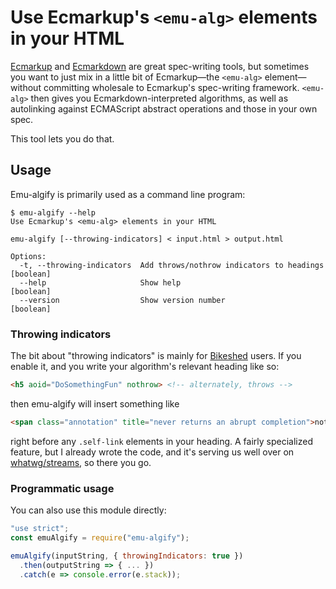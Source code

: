 # Use Ecmarkup's `<emu-alg>` elements in your HTML

[Ecmarkup](https://github.com/bterlson/ecmarkup) and [Ecmarkdown](https://github.com/bterlson/ecmarkdown) are great spec-writing tools, but sometimes you want to just mix in a little bit of Ecmarkup—the `<emu-alg>` element—without committing wholesale to Ecmarkup's spec-writing framework. `<emu-alg>` then gives you Ecmarkdown-interpreted algorithms, as well as autolinking against ECMAScript abstract operations and those in your own spec.

This tool lets you do that.

## Usage

Emu-algify is primarily used as a command line program:

```
$ emu-algify --help
Use Ecmarkup's <emu-alg> elements in your HTML

emu-algify [--throwing-indicators] < input.html > output.html

Options:
  -t, --throwing-indicators  Add throws/nothrow indicators to headings [boolean]
  --help                     Show help                                 [boolean]
  --version                  Show version number                       [boolean]
```

### Throwing indicators

The bit about "throwing indicators" is mainly for [Bikeshed](https://github.com/tabatkins/bikeshed) users. If you enable it, and you write your algorithm's relevant heading like so:

```html
<h5 aoid="DoSomethingFun" nothrow> <!-- alternately, throws -->
```

then emu-algify will insert something like

```html
<span class="annotation" title="never returns an abrupt completion">nothrow</span>
```

right before any `.self-link` elements in your heading. A fairly specialized feature, but I already wrote the code, and it's serving us well over on [whatwg/streams](https://github.com/whatwg/streams), so there you go.

### Programmatic usage

You can also use this module directly:

```js
"use strict";
const emuAlgify = require("emu-algify");

emuAlgify(inputString, { throwingIndicators: true })
  .then(outputString => { ... })
  .catch(e => console.error(e.stack));
```
